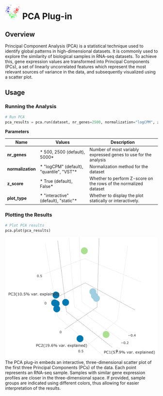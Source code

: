 <img src="img/pca-icon.png" width="50px"> PCA Plug-in
================

Overview
----------------
Principal Component Analysis (PCA) is a statistical technique used to identify global patterns in high-dimensional datasets. It is commonly used to explore the similarity of biological samples in RNA-seq datasets. To achieve this, gene expression values are transformed into Principal Components (PCs), a set of linearly uncorrelated features which represent the most relevant sources of variance in the data, and subsequently visualized using a scatter plot.

Usage
----------------
### Running the Analysis
```python
# Run PCA
pca_results = pca.run(dataset, nr_genes=2500, normalization="logCPM", z_score=True, plot_type="interactive")
```

**Parameters**

| Name | Values | Description |
| ---- | ------ | ----------- |
| **nr_genes** | * 500, 2500 (default), 5000* | Number of most variably expressed genes to use for the analysis |
| **normalization** | * "logCPM" (default), "quantile", "VST"* | Normalization method for the dataset |
| **z_score** | * True (default), False* | Whether to perform Z-score on the rows of the normalized dataset |
| **plot_type** | * "interactive" (default), "static"* | Whether to display the plot statically or interactively. |


### Plotting the Results
```python
# Plot PCA results
pca.plot(pca_results)
```
<img src="img/pca-example.png"> 
The PCA plug-in embeds an interactive, three-dimensional scatter plot of the first three Principal Components (PCs) of the data. Each point represents an RNA-seq sample. Samples with similar gene expression profiles are closer in the three-dimensional space. If provided, sample groups are indicated using different colors, thus allowing for easier interpretation of the results.